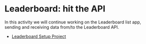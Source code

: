 # Leaderboard: hit the API
In this activity we will continue working on the Leaderboard list app, sending and receiving data from/to the Leaderboard API.
- [Leaderboard Setup Project](https://github.com/jojo987N/Leaderboard-Setup-Project)

